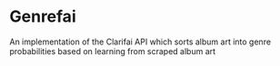 # Genrefai
An implementation of the Clarifai API which sorts album art into genre probabilities based on learning from scraped album art
